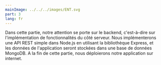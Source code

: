 ```yaml
---
mainImage: ../../../images/ENT.svg
part: 3
lang: fr
---
```


<div class="intro">

Dans cette partie, notre attention se porte sur le backend, c'est-à-dire sur l'implémentation de fonctionnalités du côté serveur. Nous implémenterons une API REST simple dans Node.js en utilisant la bibliothèque Express, et les données de l'application seront stockées dans une base de données MongoDB. A la fin de cette partie, nous déploierons notre application sur internet.
</div>
